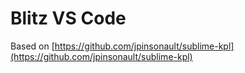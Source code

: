 # Blitz VS Code

Based on [https://github.com/jpinsonault/sublime-kpl](https://github.com/jpinsonault/sublime-kpl)